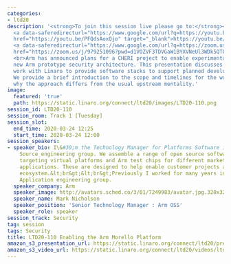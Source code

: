```yaml
---
categories:
- ltd20
description: '<strong>To join this session live please go to:</strong><br><ul><li>YouTube:
  <a data-saferedirecturl="https://www.google.com/url?q=https://youtu.be/PFQdsAoxQjo&source=gmail&ust=1584481372166000&usg=AFQjCNEaHD7pbM7zG_P6qVfLUp1t25kjHQ"
  href="https://youtu.be/PFQdsAoxQjo" target="_blank">https://youtu.be/PFQdsAoxQjo</a></li><li>Zoom:
  <a data-saferedirecturl="https://www.google.com/url?q=https://zoom.us/j/979251096?pwd%3Dd1VOZVF3TDVGaW1BYXVNeUl3WDk5QT09&source=gmail&ust=1584481372167000&usg=AFQjCNEbwp1MgK5ehMTqiYrSaWesNvUPgw"
  href="https://zoom.us/j/979251096?pwd=d1VOZVF3TDVGaW1BYXVNeUl3WDk5QT09" target="_blank">https://zoom.us/j/979251096?pwd=d1VOZVF3TDVGaW1BYXVNeUl3WDk5QT09</a></li></ul>Description:
  <br>Arm has announced plans for a CHERI project to enable experimentation with a
  new Arm prototype security architecture. This presentation discusses how Arm will
  work with Linaro to provide software stacks to support planned development platforms.
  We provide a brief introduction to the scope and timelines for the work and discuss
  why the approach differs from the usual upstream mentality.'
image:
  featured: 'true'
  path: https://static.linaro.org/connect/ltd20/images/LTD20-110.png
session_id: LTD20-110
session_room: Track 1 [Tuesday]
session_slot:
  end_time: 2020-03-24 12:25
  start_time: 2020-03-24 12:00
session_speakers:
- speaker_bio: I\&#39;m the Technology Manager for Platforms Software in Arm’s Open
    Source engineering group. We assemble a range of open source software stacks,
    targeting virtual platforms and Arm test chips for different market segments and
    applications. These are designed to help enable customer projects and the software
    ecosystem.&lt;br&gt;&lt;br&gt;Previously I worked for many years in Arm\&#39;s
    Application engineering group.
  speaker_company: Arm
  speaker_image: http://avatars.sched.co/3/01/7249983/avatar.jpg.320x320px.jpg?bf9
  speaker_name: Mark Nicholson
  speaker_position: 'Senior Technology Manager : Arm OSS'
  speaker_role: speaker
session_track: Security
tag: session
tags: Security
title: LTD20-110 Enabling the Arm Morello Platform
amazon_s3_presentation_url: https://static.linaro.org/connect/ltd20/presentations/LTD20-110-0.pdf
amazon_s3_video_url: https://static.linaro.org/connect/ltd20/videos/ltd20-110.mp4
---
```

